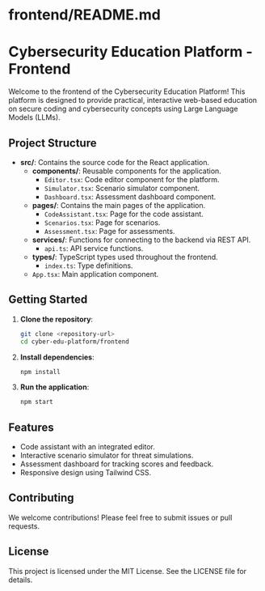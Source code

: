 # frontend/README.md

# Cybersecurity Education Platform - Frontend

Welcome to the frontend of the Cybersecurity Education Platform! This platform is designed to provide practical, interactive web-based education on secure coding and cybersecurity concepts using Large Language Models (LLMs).

## Project Structure

- **src/**: Contains the source code for the React application.
  - **components/**: Reusable components for the application.
    - `Editor.tsx`: Code editor component for the platform.
    - `Simulator.tsx`: Scenario simulator component.
    - `Dashboard.tsx`: Assessment dashboard component.
  - **pages/**: Contains the main pages of the application.
    - `CodeAssistant.tsx`: Page for the code assistant.
    - `Scenarios.tsx`: Page for scenarios.
    - `Assessment.tsx`: Page for assessments.
  - **services/**: Functions for connecting to the backend via REST API.
    - `api.ts`: API service functions.
  - **types/**: TypeScript types used throughout the frontend.
    - `index.ts`: Type definitions.
  - `App.tsx`: Main application component.

## Getting Started

1. **Clone the repository**:
   ```bash
   git clone <repository-url>
   cd cyber-edu-platform/frontend
   ```

2. **Install dependencies**:
   ```bash
   npm install
   ```

3. **Run the application**:
   ```bash
   npm start
   ```

## Features

- Code assistant with an integrated editor.
- Interactive scenario simulator for threat simulations.
- Assessment dashboard for tracking scores and feedback.
- Responsive design using Tailwind CSS.

## Contributing

We welcome contributions! Please feel free to submit issues or pull requests.

## License

This project is licensed under the MIT License. See the LICENSE file for details.